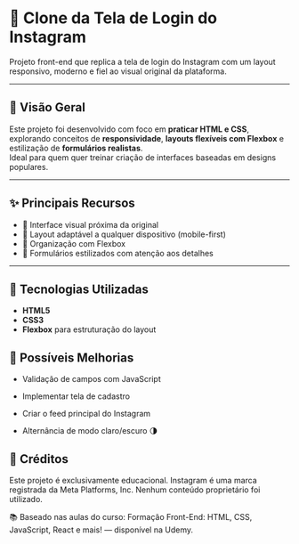 # 📸 Clone da Tela de Login do Instagram

Projeto front-end que replica a tela de login do Instagram com um layout responsivo, moderno e fiel ao visual original da plataforma.

---

## 👀 Visão Geral

Este projeto foi desenvolvido com foco em **praticar HTML e CSS**, explorando conceitos de **responsividade**, **layouts flexíveis com Flexbox** e estilização de **formulários realistas**.  
Ideal para quem quer treinar criação de interfaces baseadas em designs populares.

---

## ✨ Principais Recursos

- 🎯 Interface visual próxima da original  
- 📱 Layout adaptável a qualquer dispositivo (mobile-first)  
- 🧱 Organização com Flexbox  
- 🧩 Formulários estilizados com atenção aos detalhes  

---

## 🧰 Tecnologias Utilizadas

- **HTML5**  
- **CSS3**  
- **Flexbox** para estruturação do layout



## 🌱 Possíveis Melhorias

- Validação de campos com JavaScript

 - Implementar tela de cadastro

- Criar o feed principal do Instagram

- Alternância de modo claro/escuro 🌗



## 📝 Créditos
Este projeto é exclusivamente educacional.
Instagram é uma marca registrada da Meta Platforms, Inc.
Nenhum conteúdo proprietário foi utilizado.

📚 Baseado nas aulas do curso:
Formação Front-End: HTML, CSS, JavaScript, React e mais! — disponível na Udemy.


